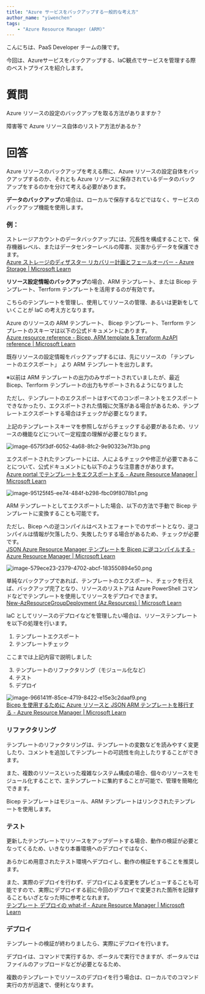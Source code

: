 ```yaml
---
title: "Azure サービスをバックアップする一般的な考え方"
author_name: "yiwenchen"
tags:
    - "Azure Resource Manager (ARM)"
---
```

こんにちは、PaaS Developer チームの陳です。

今回は、Azureサービスをバックアップする、IaC観点でサービスを管理する際のベストプライスを紹介します。

# 質問

Azure リソースの設定のバックアップを取る方法がありますか？

障害等で Azure リソース自体のリストア方法があるか？

# 回答

Azure リソースのバックアップを考える際に、Azure リソースの設定自体をバックアップするのか、それとも Azure リソースに保存されているデータのバックアップをするのかを分けて考える必要があります。

**データのバックアップ**の場合は、ローカルで保存するなどではなく、サービスのパックアップ機能を使用します。

### 例：

ストレージアカウントのデータバックアップには、冗長性を構成することで、保存機器レベル、またはデータセンターレベルの障害、災害からデータを保護できます。<br>
[Azure ストレージのディザスター リカバリー計画とフェールオーバー - Azure Storage | Microsoft Learn](https://learn.microsoft.com/ja-jp/azure/storage/common/storage-disaster-recovery-guidance?toc=%2Fazure%2Fstorage%2Fblobs%2Ftoc.json&bc=%2Fazure%2Fstorage%2Fblobs%2Fbreadcrumb%2Ftoc.json#plan-for-failover)

**リソース設定情報のバックアップ**の場合、ARM テンプレート、または Bicep テンプレート、Terrform テンプレートを活用するのが有効です。

こちらのテンプレートを管理し、使用してリソースの管理、あるいは更新をしていくことが IaC の考え方となります。

Azure のリソースの ARM テンプレート、 Bicep テンプレート、Terrform テンプレートのスキーマは以下の公式ドキュメントにあります。<br>
[Azure resource reference - Bicep, ARM template & Terraform AzAPI reference | Microsoft Learn](https://learn.microsoft.com/en-us/azure/templates/)

既存リソースの設定情報をバックアップするには、先にリソースの 「テンプレートのエクスポート」 より ARM テンプレートを出力します。

※以前は ARM テンプレートの出力のみサポートされていましたが、最近 Bicep、Terrform テンプレートの出力もサポートされるようになりました

ただし、テンプレートのエクスポートはすべてのコンポーネントをエクスポートできなかったり、エクスポートされた情報に欠落がある場合があるため、テンプレートエクスポートする場合はチェックが必要となります。

上記のテンプレートスキーマを参照しながらチェックする必要があるため、リソースの機能などについて一定程度の理解が必要となります。

![image-6575f3df-6052-4a68-8fc2-9e90323e7f3b.png]({{site.baseurl}}/media/2025/04/image-6575f3df-6052-4a68-8fc2-9e90323e7f3b.png)

エクスポートされたテンプレートには、人によるチェックや修正が必要であることについて、公式ドキュメントにも以下のような注意書きがあります。<br>
[Azure portal でテンプレートをエクスポートする - Azure Resource Manager | Microsoft Learn](https://learn.microsoft.com/ja-jp/azure/azure-resource-manager/templates/export-template-portal)

![image-95125f45-ee74-484f-b298-fbc09f8078b1.png]({{site.baseurl}}/media/2025/04/image-95125f45-ee74-484f-b298-fbc09f8078b1.png)


ARM テンプレートとしてエクスポートした場合、以下の方法で手動で Bicep テンプレートに変換することも可能です。

ただし、Bicep への逆コンパイルはベストエフォートでのサポートとなり、逆コンパイルは情報が欠落したり、失敗したりする場合があるため、チェックが必要です。<br>
[JSON Azure Resource Manager テンプレートを Bicep に逆コンパイルする - Azure Resource Manager | Microsoft Learn](https://learn.microsoft.com/ja-jp/azure/azure-resource-manager/bicep/decompile?tabs=azure-cli#decompile-from-json-to-bicep)

![image-579ece23-2379-4702-abcf-183550894e50.png]({{site.baseurl}}/media/2025/04/image-579ece23-2379-4702-abcf-183550894e50.png)

単純なバックアップであれば、テンプレートのエクスポート、チェックを行えば、バックアップ完了となり、リソースのリストアは Azure PowerShell コマンドなどでテンプレートを使用してリソースをデプロイできます。<br>
[New-AzResourceGroupDeployment (Az.Resources) | Microsoft Learn](https://learn.microsoft.com/ja-jp/powershell/module/az.resources/new-azresourcegroupdeployment?view=azps-0.10.0)

IaC としてリソースのデプロイなどを管理したい場合は、リソーステンプレートを以下の処理を行います。

1. テンプレートエクスポート
2. テンプレートチェック

ここまでは上記内容で説明しました

3. テンプレートのリファクタリング（モジュール化など）
4. テスト
5. デプロイ

![image-966141ff-85ce-4719-8422-e15e3c2daaf9.png]({{site.baseurl}}/media/2025/04/image-966141ff-85ce-4719-8422-e15e3c2daaf9.png)<br>
[Bicep を使用するために Azure リソースと JSON ARM テンプレートを移行する - Azure Resource Manager | Microsoft Learn](https://learn.microsoft.com/ja-jp/azure/azure-resource-manager/bicep/migrate)

### リファクタリング

テンプレートのリファクタリングは、テンプレートの変数などを読みやすく変更したり、コメントを追加してテンプレートの可読性を向上したりすることができます。

また、複数のリソースといった複雑なシステム構成の場合、個々のリソースをモジュール化することで、主テンプレートに集約することが可能で、管理を簡略化できます。

Bicep テンプレートはモジュール、ARM テンプレートはリンクされたテンプレートを使用します。

### テスト

更新したテンプレートでリソースをアップデートする場合、動作の検証が必要となってくるため、いきなり本番環境へのデプロイではなく、

あらかじめ用意されたテスト環境へデプロイし、動作の検証をすることを推奨します。

また、実際のデプロイを行わず、デプロイによる変更をプレビューすることも可能ですので、実際にデプロイする前に今回のデプロイで変更された箇所を記録することもいざとなった時に参考となれます。<br>
[テンプレート デプロイの what-if - Azure Resource Manager | Microsoft Learn](https://learn.microsoft.com/ja-jp/azure/azure-resource-manager/templates/deploy-what-if?tabs=azure-powershell)

### デプロイ

テンプレートの検証が終わりましたら、実際にデプロイを行います。

デプロイは、コマンドで実行するか、ポータルで実行できますが、ポータルではファイルのアップロードなどが必要となるため、

複数のテンプレートでリソースのデプロイを行う場合は、ローカルでのコマンド実行の方が迅速で、便利となります。


